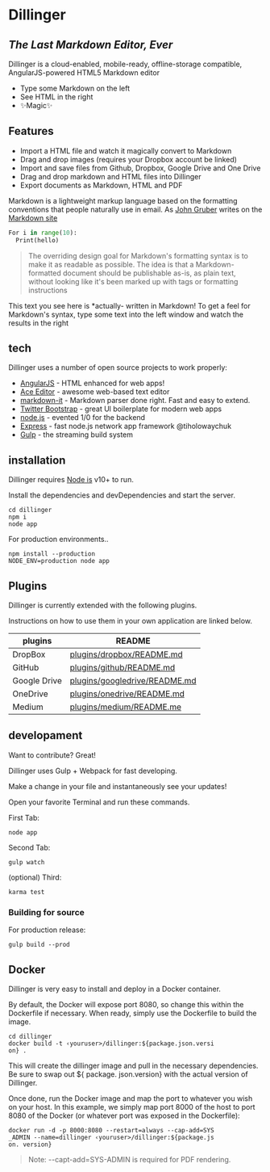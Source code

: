 # Dillinger

## *The Last Markdown Editor, Ever*


Dillinger is a cloud-enabled, mobile-ready, offline-storage compatible, AngularJS-powered HTML5 Markdown editor   
   * Type some Markdown on the left
   * See HTML in the right
   * ✨Magic✨   

## Features

   * Import a HTML file and watch it magically convert to Markdown
   * Drag and drop images (requires your Dropbox account be linked)
   * Import and save files from Github, Dropbox, Google Drive and One Drive
   * Drag and drop markdown and HTML files into Dillinger
   * Export documents as Markdown, HTML and PDF   

Markdown is a lightweight markup language based on the formatting conventions
that people naturally use in email.
As [John Gruber](www.naver.com) writes on the [Markdown site](www.phsoft.com)

```python
For i in range(10):
  Print(hello)
```

>The overriding design goal for Markdown's formatting syntax is to make it as readable
>as possible. The idea is that a Markdown-formatted document should be publishable as-is, as plain text, without looking like it's been marked up with tags
or formatting instructions

This text you see here is *actually- written in Markdown! To get a feel
for Markdown's syntax, type some text into the left window and
watch the results in the right

## tech

Dillinger uses a number of open source projects to work properly:

   * [AngularJS](www.phsoft.com) - HTML enhanced for web apps!
   * [Ace Editor](www.phsoft.com) - awesome web-based text editor
   * [markdown-it](www.phsoft.com) - Markdown parser done right. Fast and easy to extend.
   * [Twitter Bootstrap](wwww.phsoft.com) - great Ul boilerplate for modern web apps
   * [node.js](www.phsoft.com) - evented 1/0 for the backend
   * [Express](www.phsoft.com) - fast node.js network app framework @tiholowaychuk
   * [Gulp](www.phsoft.com) - the streaming build system

## installation

Dillinger requires [Node is](www.phsoft.com) v10+ to run.

Install the dependencies and devDependencies and start the server.

```
cd dillinger
npm i
node app
```

For production environments..

```
npm install --production
NODE_ENV=production node app
```

## Plugins
Dillinger is currently extended with the following plugins.

Instructions on how to use them in your own application are linked below.

|plugins|README|
|---|---|
|DropBox|[plugins/dropbox/README.md](url)|
|GitHub|[plugins/github/README.md](url)|
|Google Drive|[plugins/googledrive/README.md](url)|
|OneDrive|[plugins/onedrive/README.md](url)|
|Medium|[plugins/medium/README.me](url)|

## developament
Want to contribute? Great!


Dillinger uses Gulp + Webpack for fast developing.

Make a change in your file and instantaneously see your updates!


Open your favorite Terminal and run these commands.

First Tab:
```
node app
```

Second Tab:
```
gulp watch
```

(optional) Third:
```
karma test
```

### Building for source

For production release:
```
gulp build --prod
```

## Docker
Dillinger is very easy to install and deploy in a Docker container.

By default, the Docker will expose port 8080, so change this within the
Dockerfile if necessary. When ready, simply use the Dockerfile to
build the image.

```
cd dillinger
docker build -t ‹youruser>/dillinger:${package.json.versi
on} .
```

This will create the dillinger image and pull in the necessary dependencies. Be sure to swap out ${ package. json.version} with the actual
version of Dillinger. 

Once done, run the Docker image and map the port to whatever you wish on
your host. In this example, we simply map port 8000 of the host to
port 8080 of the Docker (or whatever port was exposed in the Dockerfile):

```
docker run -d -p 8000:8080 --restart=always --cap-add=SYS
_ADMIN --name=dillinger ‹youruser>/dillinger:${package.js
on. version}
```

>Note: --capt-add=SYS-ADMIN is required for PDF rendering.